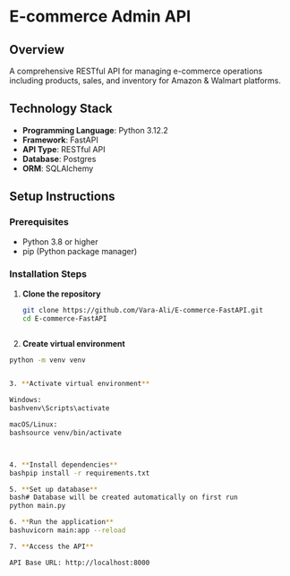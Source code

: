 # E-commerce Admin API

## Overview
A comprehensive RESTful API for managing e-commerce operations including products, sales, and inventory for Amazon & Walmart platforms.

## Technology Stack
- **Programming Language**: Python 3.12.2
- **Framework**: FastAPI
- **API Type**: RESTful API
- **Database**: Postgres
- **ORM**: SQLAlchemy

## Setup Instructions

### Prerequisites
- Python 3.8 or higher
- pip (Python package manager)

### Installation Steps

1. **Clone the repository**
   ```bash
   git clone https://github.com/Vara-Ali/E-commerce-FastAPI.git
   cd E-commerce-FastAPI



2. **Create virtual environment**
```bash
python -m venv venv


3. **Activate virtual environment**

Windows:
bashvenv\Scripts\activate

macOS/Linux:
bashsource venv/bin/activate



4. **Install dependencies**
bashpip install -r requirements.txt

5. **Set up database**
bash# Database will be created automatically on first run
python main.py

6. **Run the application**
bashuvicorn main:app --reload

7. **Access the API**

API Base URL: http://localhost:8000
